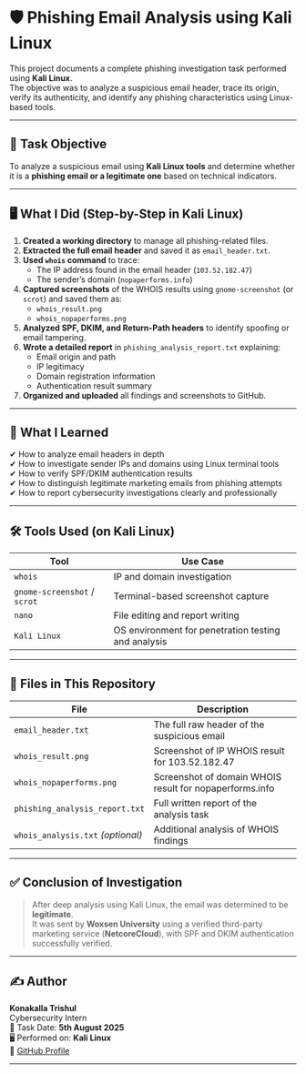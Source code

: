 # 🛡️ Phishing Email Analysis using Kali Linux

This project documents a complete phishing investigation task performed using **Kali Linux**.  
The objective was to analyze a suspicious email header, trace its origin, verify its authenticity, and identify any phishing characteristics using Linux-based tools.

---

## 🎯 Task Objective

To analyze a suspicious email using **Kali Linux tools** and determine whether it is a **phishing email or a legitimate one** based on technical indicators.

---

## 🖥️ What I Did (Step-by-Step in Kali Linux)

1. **Created a working directory** to manage all phishing-related files.
2. **Extracted the full email header** and saved it as `email_header.txt`.
3. **Used `whois` command** to trace:
   - The IP address found in the email header (`103.52.182.47`)
   - The sender’s domain (`nopaperforms.info`)
4. **Captured screenshots** of the WHOIS results using `gnome-screenshot` (or `scrot`) and saved them as:
   - `whois_result.png`
   - `whois_nopaperforms.png`
5. **Analyzed SPF, DKIM, and Return-Path headers** to identify spoofing or email tampering.
6. **Wrote a detailed report** in `phishing_analysis_report.txt` explaining:
   - Email origin and path
   - IP legitimacy
   - Domain registration information
   - Authentication result summary
7. **Organized and uploaded** all findings and screenshots to GitHub.

---

## 🧠 What I Learned

✔ How to analyze email headers in depth  
✔ How to investigate sender IPs and domains using Linux terminal tools  
✔ How to verify SPF/DKIM authentication results  
✔ How to distinguish legitimate marketing emails from phishing attempts  
✔ How to report cybersecurity investigations clearly and professionally

---

## 🛠️ Tools Used (on Kali Linux)

| Tool | Use Case |
|------|----------|
| `whois` | IP and domain investigation |
| `gnome-screenshot` / `scrot` | Terminal-based screenshot capture |
| `nano` | File editing and report writing |
| `Kali Linux` | OS environment for penetration testing and analysis |

---

## 📁 Files in This Repository

| File | Description |
|------|-------------|
| `email_header.txt` | The full raw header of the suspicious email |
| `whois_result.png` | Screenshot of IP WHOIS result for 103.52.182.47 |
| `whois_nopaperforms.png` | Screenshot of domain WHOIS result for nopaperforms.info |
| `phishing_analysis_report.txt` | Full written report of the analysis task |
| `whois_analysis.txt` *(optional)* | Additional analysis of WHOIS findings |

---

## ✅ Conclusion of Investigation

> After deep analysis using Kali Linux, the email was determined to be **legitimate**.  
> It was sent by **Woxsen University** using a verified third-party marketing service (**NetcoreCloud**), with SPF and DKIM authentication successfully verified.

---

## ✍️ Author

**Konakalla Trishul**  
Cybersecurity Intern  
📆 Task Date: **5th August 2025**  
🖥️ Performed on: **Kali Linux**  
🔗 [GitHub Profile](https://github.com/your-username)

---
